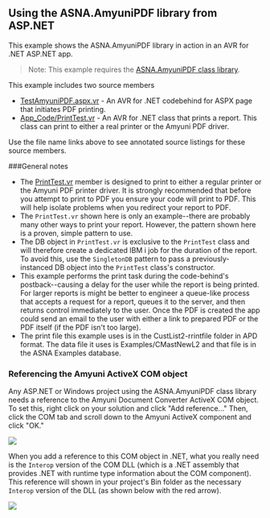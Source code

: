 ## Using the ASNA.AmyuniPDF library from ASP.NET

This example shows the ASNA.AmyuniPDF library in action in an AVR for .NET ASP.NET app.

>Note: This example requires the [ASNA.AmyuniPDF class library](https://github.com/ASNA/ASNA.AmyuniPDF/tree/master).

This example includes two source members

*	[TestAmyuniPDF.aspx.vr](http://asna.github.io/AVR-ASP.NET-Amyuni-AnnotatedCode/code/TestAmyuniDriver/TestAmyuniPDF.aspx.html) - An AVR for .NET codebehind for ASPX page that initiates PDF printing.
*	[App_Code/PrintTest.vr](http://asna.github.io/AVR-ASP.NET-Amyuni-AnnotatedCode/code/TestAmyuniDriver/app_code/PrintTest.html) - An AVR for .NET class that prints a report. This class can print to either a real printer or the Amyuni PDF driver. 
	 
Use the file name links above to see annotated source listings for these source members.

###General notes

* The [PrintTest.vr](http://asna.github.io/AVR-ASP.NET-Amyuni-AnnotatedCode/code/TestAmyuniDriver/app_code/PrintTest.html) member is designed to print to either a regular printer or the Amyuni PDF printer driver. It is strongly recommended that before you attempt to print to PDF you ensure your code will print to PDF. This will help isolate problems when you redirect your report to PDF.
* The `PrintTest.vr` shown here is only an example--there are probably many other ways to print your report. However, the pattern shown here is a proven, simple pattern to use. 
* The DB object in `PrintTest.vr` is exclusive to the `PrintTest` class and will therefore create a dedicated IBM i job for the duration of the report. To avoid this, use the `SingletonDB` pattern to pass a previously-instanced DB object into the `PrintTest` class's constructor.
* This example performs the print task during the code-behind's postback--causing a delay for the user while the report is being printed. For larger reports is might be better to engineer a queue-like process that accepts a request for a report, queues it to the server, and then returns control immediately to the user. Once the PDF is created the app could send an email to the user with either a link to prepared PDF or the PDF itself (if the PDF isn't too large).
* The print file this example uses is in the CustList2-rrintfile folder in APD format. The data file it uses is Examples/CMastNewL2 and that file is in the ASNA Examples database.
    
### Referencing the Amyuni ActiveX COM object

Any ASP.NET or Windows project using the ASNA.AmyuniPDF class library needs a reference to the Amyuni Document Converter ActiveX COM object. To set this, right click on your solution and click "Add reference..." Then, click the COM tab and scroll down to the Amyuni ActiveX component and click "OK." 

![](https://asna.com/filebin/marketing//article-figures/SetAmyuniReference.png?x=1449611644571)

When you add a reference to this COM object in .NET, what you really need is the `Interop` version of the COM DLL (which is a .NET assembly that provides .NET with runtime type information about the COM component). This reference will shown in your project's Bin folder as the necessary `Interop` version of the DLL (as shown below with the red arrow).

![](https://asna.com/filebin/marketing//article-figures/interop.png?x=14496116456)
 